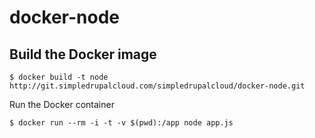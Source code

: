 docker-node
===========

Build the Docker image
----------------------

    $ docker build -t node http://git.simpledrupalcloud.com/simpledrupalcloud/docker-node.git

Run the Docker container

    $ docker run --rm -i -t -v $(pwd):/app node app.js